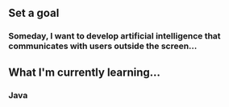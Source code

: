 ## Set a goal
### Someday, I want to develop artificial intelligence that communicates with users outside the screen...
## What I'm currently learning...
### Java
